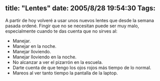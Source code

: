 title: "Lentes"
date: 2005/8/28 19:54:30
Tags: 
---
<p>A partir de hoy volveré a usar unos nuevos lentes que desde la semana
pasada ordené. Fingir que no se necesitan puede ser muy malo,
especialmente cuando te das cuenta que no sirves al:<br/></p>
<ul>
<li>Manejar.</li>
<li>Manejar en la noche.</li>
<li>Manejar lloviendo.</li>
<li>Manejar lloviendo en la noche.</li>
<li>No alcanzar a ver el pizarrón en la escuela.</li>
<li>Darte cuenta de que tengo los ojos rojos más tiempo de lo normal.</li>
<li>Mareos al ver tanto tiempo la pantalla de la laptop.</li>
</ul>
<br/><br/><br/>
